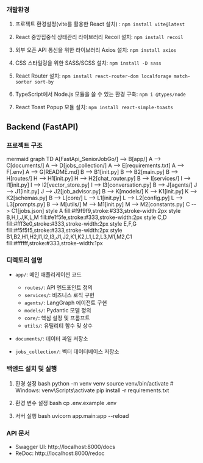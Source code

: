 ### 개발환경

1. 프로젝트 환경설정(vite를 활용한 React 설치) : `npm install vite@latest` <br />

2. React 중앙집중식 상태관리 라이브러리 Recoil 설치: `npm install recoil` <br />

3. 외부 오픈 API 통신을 위한 라이브러리 Axios 설치: `npm install axios` <br />

4. CSS 스타일링을 위한 SASS/SCSS 설치: `npm install -D sass` <br />

5. React Router 설치: `npm install react-router-dom localforage match-sorter sort-by` <br />

6. TypeScript에서 Node.js 모듈을 쓸 수 있는 환경 구축: `npm i @types/node` <br />

7. React Toast Popup 모듈 설치: `npm install react-simple-toasts` <br />

## Backend (FastAPI)

### 프로젝트 구조
mermaid
graph TD
A[FastApi_SeniorJobGo/] --> B[app/]
A --> C[documents/]
A --> D[jobs_collection/]
A --> E[requirements.txt]
A --> F[.env]
A --> G[README.md]
B --> B1[init.py]
B --> B2[main.py]
B --> H[routes/]
H --> H1[init.py]
H --> H2[chat_router.py]
B --> I[services/]
I --> I1[init.py]
I --> I2[vector_store.py]
I --> I3[conversation.py]
B --> J[agents/]
J --> J1[init.py]
J --> J2[job_advisor.py]
B --> K[models/]
K --> K1[init.py]
K --> K2[schemas.py]
B --> L[core/]
L --> L1[init.py]
L --> L2[config.py]
L --> L3[prompts.py]
B --> M[utils/]
M --> M1[init.py]
M --> M2[constants.py]
C --> C1[jobs.json]
style A fill:#f9f9f9,stroke:#333,stroke-width:2px
style B,H,I,J,K,L,M fill:#e1f5fe,stroke:#333,stroke-width:2px
style C,D fill:#fff3e0,stroke:#333,stroke-width:2px
style E,F,G fill:#f5f5f5,stroke:#333,stroke-width:2px
style B1,B2,H1,H2,I1,I2,I3,J1,J2,K1,K2,L1,L2,L3,M1,M2,C1 fill:#ffffff,stroke:#333,stroke-width:1px

### 디렉토리 설명

- `app/`: 메인 애플리케이션 코드
  - `routes/`: API 엔드포인트 정의
  - `services/`: 비즈니스 로직 구현
  - `agents/`: LangGraph 에이전트 구현
  - `models/`: Pydantic 모델 정의
  - `core/`: 핵심 설정 및 프롬프트
  - `utils/`: 유틸리티 함수 및 상수

- `documents/`: 데이터 파일 저장소
- `jobs_collection/`: 벡터 데이터베이스 저장소

### 백엔드 설치 및 실행

1. 환경 설정
bash
python -m venv venv
source venv/bin/activate # Windows: venv\Scripts\activate
pip install -r requirements.txt

2. 환경 변수 설정
bash
cp .env.example .env

3. 서버 실행
bash
uvicorn app.main:app --reload

### API 문서

- Swagger UI: http://localhost:8000/docs
- ReDoc: http://localhost:8000/redoc